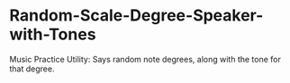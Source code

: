 # Random-Scale-Degree-Speaker-with-Tones
Music Practice Utility: Says random note degrees, along with the tone for that degree.

